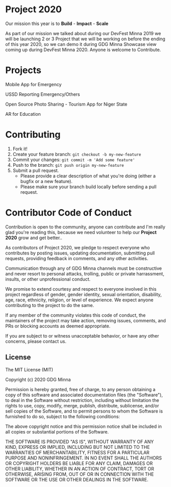 # Project 2020

Our mission this year is to **Build** - **Impact** - **Scale** 
 
As part of our mission we talked about during our DevFest Minna 2019 we will be launching 2 or 3 Project that we will be working on before the ending of this year 2020, so we can demo it during GDG Minna Showcase view coming up during DevFest Minna 2020. Anyone is welcome to Contribute.

# Projects

Mobile App for Emergency

USSD Reporting Emergency/Others
 
Open Source Photo Sharing - Tourism App for Niger State

AR for Education

# Contributing
1. Fork it!
2. Create your feature branch: `git checkout -b my-new-feature`
3. Commit your changes: `git commit -m 'Add some feature'`
4. Push to the branch: `git push origin my-new-feature`
5. Submit a pull request.
   - Please provide a clear description of what you're doing (either a bugfix or a new feature).
   - Please make sure your branch build locally before sending a pull request.


# Contributor Code of Conduct

Contribution is open to the community, anyone can contribute and I'm really glad you're reading this, because we need volunteer to help our **Project 2020** grow and get better..

As contributors of Project 2020, we pledge to respect everyone who contributes by posting issues, updating documentation, submitting pull requests, providing feedback in comments, and any other activities.

Communication through any of GDG Minna channels must be constructive and never resort to personal attacks, trolling, public or private harrassment, insults, or other unprofessional conduct.

We promise to extend courtesy and respect to everyone involved in this project regardless of gender, gender identity, sexual orientation, disability, age, race, ethnicity, religion, or level of experience. We expect anyone contributing to the project to do the same.

If any member of the community violates this code of conduct, the maintainers of the project may take action, removing issues, comments, and PRs or blocking accounts as deemed appropriate.

If you are subject to or witness unacceptable behavior, or have any other concerns, please contact us.

## License
 
The MIT License (MIT)

Copyright (c) 2020 GDG Minna

Permission is hereby granted, free of charge, to any person obtaining a copy of this software and associated documentation files (the "Software"), to deal in the Software without restriction, including without limitation the rights to use, copy, modify, merge, publish, distribute, sublicense, and/or sell copies of the Software, and to permit persons to whom the Software is furnished to do so, subject to the following conditions:

The above copyright notice and this permission notice shall be included in all copies or substantial portions of the Software.

THE SOFTWARE IS PROVIDED "AS IS", WITHOUT WARRANTY OF ANY KIND, EXPRESS OR IMPLIED, INCLUDING BUT NOT LIMITED TO THE WARRANTIES OF MERCHANTABILITY, FITNESS FOR A PARTICULAR PURPOSE AND NONINFRINGEMENT. IN NO EVENT SHALL THE AUTHORS OR COPYRIGHT HOLDERS BE LIABLE FOR ANY CLAIM, DAMAGES OR OTHER LIABILITY, WHETHER IN AN ACTION OF CONTRACT, TORT OR OTHERWISE, ARISING FROM, OUT OF OR IN CONNECTION WITH THE SOFTWARE OR THE USE OR OTHER DEALINGS IN THE SOFTWARE.




